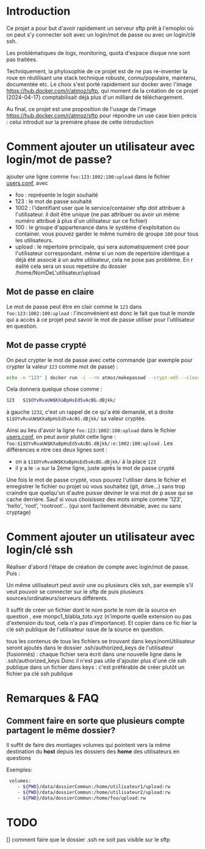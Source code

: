 # Introduction

Ce projet a pour but d'avoir rapidement un serveur sftp prêt à l'emoploi où on peut s'y connecter soit avec un login/mot de passe ou avec un login/clé ssh.

Les problématiques de logs, monitoring, quota d'espace disque nne sont pas traitées.

Techniquement, la phylosophie de ce projet est de ne pas re-inventer la roue en réutilisant une stack technique robuste, connu/populaire, maintenu, documentée etc.
Le choix s'est porté rapidement sur docker avec l'image https://hub.docker.com/r/atmoz/sftp, qui moment de la création de ce projet (2024-04-17) comptabilisait déjà plus d'un milliard de téléchargement.

Au final, ce projet est une proposition de l'usage de l'image https://hub.docker.com/r/atmoz/sftp pour répondre un use case bien précis :  celui introduit sur la première phase de cette introduction


# Comment ajouter un utilisateur avec login/mot de passe?

ajouter une ligne comme `foo:123:1002:100:upload` dans le fichier [users.conf](./users.conf), avec

- foo : représente le login souhaité
- 123 : le mot de passe souhaité
- 1002 : l'identifiant user que le service/container sftp doit attribuer à l'utilisateur. il doit être unique (ne pas attribuer ou avoir un même numéro attribué à plus d'un utilisateur sur ce fichier)
- 100 : le groupe d'appartenance dans le système d'exploitation ou container. vous pouvez garder le même numéro de groupe `100` pour tous les utilisateurs.
- upload : le repertoire principale, qui sera automatiquement créé pour l'utilisateur correspondant. même si un nom de repertoire identique a déjà été associé à un autre utilisateur, cela ne pose pas problème. En r
éalité cela sera un sous repetoire du dossier /home/NomDeL'utilisateur/upload

## Mot de passe en claire

Le mot de passe peut être en clair comme le `123` dans `foo:123:1002:100:upload`  : l'inconvénient est donc le fait que tout le monde qui a accès à ce projet peut savoir le mot de passe utiliser pour l'utilisateur
en question.

## Mot de passe crypté

On peut crypter le mot de passe avec cette commande (par exemple pour crypter la valeur `123` comme mot de passe) :

```sh
echo -n "123" | docker run -i --rm atmoz/makepasswd --crypt-md5 --clearfrom=-
```

Cela donnera quelque chose comme :

```sh
123   $1$OYvRvaUW$KXaBpHsEd5vAcBG.dBjkk/
```

à gauche `1232`, c'est un rappel de ce qu'a été demandé, et à droite `$1$OYvRvaUW$KXaBpHsEd5vAcBG.dBjkk/` sa valeur cryptée.

Ainsi au lieu d'avoir la ligne `foo:123:1002:100:upload` dans le fichier [users.conf](./users.conf), on peut avoir plutôt cette ligne : `foo:$1$OYvRvaUW$KXaBpHsEd5vAcBG.dBjkk/:e:1002:100:upload` . Les différences e
ntre ces deux lignes sont :

- on a `$1$OYvRvaUW$KXaBpHsEd5vAcBG.dBjkk/` à la place `123`
- il y a le `:e` sur la 2ème ligne, juste après le mot de passe crypté

Une fois le mot de passe crypté, vous pouvez l'utiliser dans le fichier et enregistrer le fichier ou projet où vous souhaitez (git, drive...) sans trop craindre que quelqu'un d'autre puisse déviner le vrai mot de p
asse qui se cache derrière. Sauf si vous choisissez des mots simple comme '123', 'hello', 'root', 'rootroot'... (qui sont facilement dévinable, avec ou sans cryptage)

# Comment ajouter un utilisateur avec login/clé ssh

Réaliser d'abord l'étape de création de compte avec login/mot de passe. Puis :

Un même utilisateurt peut avoir une ou plusieurs clés ssh, par exemple s'il veut pouvoir se connecter sur le sftp de puis plusieurs sources/ordinateurs/serveurs différents.

Il suffit de créer un fichier dont le nom porte le nom de la source en question , exe monpc1_blabla_toto.xyz (n'importe quelle extension ou pas d'extension du tout, cela n'a pas d'importance). Et copier dans ce fic
hier la clé ssh publique de l'utilisateur issue de la source en question.

tous les contenus de tous les fichiers se trouvant dans keys/nomUtilisateur seront ajoutés dans le dossier .ssh/authorized_keys de l'utilisateur (fusionnés) : chaque fichier sera écrit dans une nouvelle ligne dans
le .ssh/authorized_keys
Donc il n'est pas utile d'ajouter plus d'uné clé ssh publique dans un fichier dans keys : c'est préférable de créer plutôt un fichier pa clé ssh publique

# Remarques & FAQ

## Comment faire en sorte que plusieurs compte partagent le même dossier?

Il suffit de faire des montages volumes qui pointent vers la même destination du **host** depuis les dossiers des **home** des utilisateurs en questions


Exemples:

```sh
 volumes:
    - ${PWD}/data/dossierCommun:/home/utilisateur1/upload:rw
    - ${PWD}/data/dossierCommun:/home/utilisateur2/upload:rw
    - ${PWD}/data/dossierCommun:/home/foo/upload:rw
```

# TODO

[] comment faire que le dossier .ssh ne soit pas visible sur le sftp